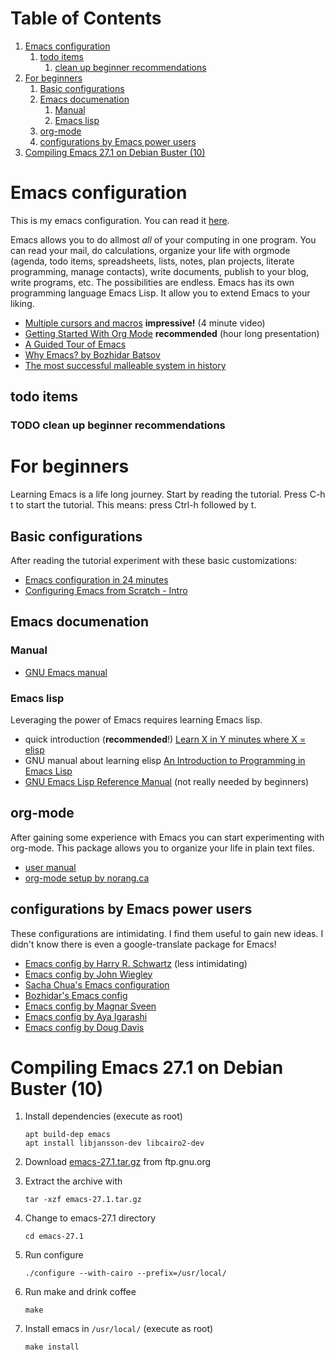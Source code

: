 
# Table of Contents

1.  [Emacs configuration](#org3325983)
    1.  [todo items](#orgab16012)
        1.  [clean up beginner recommendations](#org7f7cf58)
2.  [For beginners](#orgaab8b44)
    1.  [Basic configurations](#org7ffc3b8)
    2.  [Emacs documenation](#orgbd27e3a)
        1.  [Manual](#orgf5e3afd)
        2.  [Emacs lisp](#org5e66291)
    3.  [org-mode](#org875ddc1)
    4.  [configurations by Emacs power users](#org319d1e3)
3.  [Compiling Emacs 27.1 on Debian Buster (10)](#orgc5a92a8)


<a id="org3325983"></a>

# Emacs configuration

This is my emacs configuration. You can read it [here](https://github.com/arthurschutgh/dotemacs/blob/master/arthur.org).

Emacs allows you to do allmost *all* of your computing in one
program. You can read your mail, do calculations, organize your life
with orgmode (agenda, todo items, spreadsheets, lists, notes, plan
projects, literate programming, manage contacts), write documents,
publish to your blog, write programs, etc. The possibilities are
endless. Emacs has its own programming language Emacs Lisp. It allow
you to extend Emacs to your liking.

-   [Multiple cursors and macros](https://www.youtube.com/watch?v=jNa3axo40qM) **impressive!** (4 minute video)
-   [Getting Started With Org Mode](https://www.youtube.com/watch?v=SzA2YODtgK4) **recommended** (hour long presentation)
-   [A Guided Tour of Emacs](https://www.gnu.org/software/emacs/tour/index.html)
-   [Why Emacs? by Bozhidar Batsov](https://batsov.com/articles/2011/11/19/why-emacs/)
-   [The most successful malleable system in history](https://malleable.systems/blog/2020/04/01/the-most-successful-malleable-system-in-history/)


<a id="orgab16012"></a>

## todo items


<a id="org7f7cf58"></a>

### TODO clean up beginner recommendations


<a id="orgaab8b44"></a>

# For beginners

Learning Emacs is a life long journey. Start by reading the
tutorial. Press C-h t to start the tutorial. This means: press
Ctrl-h followed by t.


<a id="org7ffc3b8"></a>

## Basic configurations

After reading the tutorial experiment with these basic
customizations:

-   [Emacs configuration in 24 minutes](https://www.youtube.com/watch?v=FRu8SRWuUko)
-   [Configuring Emacs from Scratch - Intro](https://medium.com/@suvratapte/configuring-emacs-from-scratch-intro-3157bed9d040)


<a id="orgbd27e3a"></a>

## Emacs documenation


<a id="orgf5e3afd"></a>

### Manual

-   [GNU Emacs manual](https://www.gnu.org/software/emacs/manual/emacs.html)


<a id="org5e66291"></a>

### Emacs lisp

Leveraging the power of Emacs requires learning Emacs lisp.

-   quick introduction (**recommended**!) [Learn X in Y minutes where X = elisp](https://learnxinyminutes.com/docs/elisp/)
-   GNU manual about learning elisp [An Introduction to Programming in Emacs Lisp](https://www.gnu.org/software/emacs/manual/eintr.html)
-   [GNU Emacs Lisp Reference Manual](https://www.gnu.org/software/emacs/manual/elisp.html) (not really needed by beginners)


<a id="org875ddc1"></a>

## org-mode

After gaining some experience with Emacs you can start
experimenting with org-mode. This package allows you to organize
your life in plain text files.

-   [user manual](https://orgmode.org/#docs)
-   [org-mode setup by norang.ca](http://doc.norang.ca/org-mode.html)


<a id="org319d1e3"></a>

## configurations by Emacs power users

These configurations are intimidating. I find them useful to gain
new ideas. I didn't know there is even a google-translate package
for Emacs!

-   [Emacs config by Harry R. Schwartz](https://github.com/hrs/dotfiles) (less intimidating)
-   [Emacs config by John Wiegley](https://github.com/jwiegley/dot-emacs)
-   [Sacha Chua's Emacs configuration](https://pages.sachachua.com/.emacs.d/Sacha.html)
-   [Bozhidar's Emacs config](https://github.com/bbatsov/emacs.d)
-   [Emacs config by Magnar Sveen](https://github.com/magnars/.emacs.d)
-   [Emacs config by Aya Igarashi](https://ladicle.com/post/config/)
-   [Emacs config by Doug Davis](https://github.com/douglasdavis/dot-emacs)


<a id="orgc5a92a8"></a>

# Compiling Emacs 27.1 on Debian Buster (10)

1.  Install dependencies (execute as root)
    
        apt build-dep emacs
        apt install libjansson-dev libcairo2-dev
2.  Download [emacs-27.1.tar.gz](https://ftp.gnu.org/gnu/emacs/emacs-27.1.tar.gz) from ftp.gnu.org
3.  Extract the archive with
    
        tar -xzf emacs-27.1.tar.gz
4.  Change to emacs-27.1 directory
    
        cd emacs-27.1
5.  Run configure
    
        ./configure --with-cairo --prefix=/usr/local/
6.  Run make and drink coffee
    
        make
7.  Install emacs in `/usr/local/` (execute as root)
    
        make install

